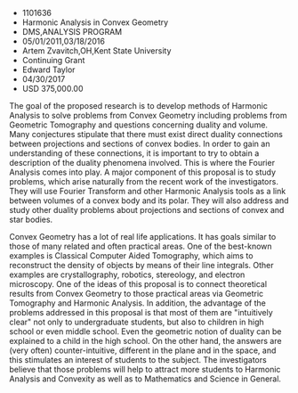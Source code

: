 
* 1101636
* Harmonic Analysis in Convex Geometry
* DMS,ANALYSIS PROGRAM
* 05/01/2011,03/18/2016
* Artem Zvavitch,OH,Kent State University
* Continuing Grant
* Edward Taylor
* 04/30/2017
* USD 375,000.00

The goal of the proposed research is to develop methods of Harmonic Analysis to
solve problems from Convex Geometry including problems from Geometric Tomography
and questions concerning duality and volume. Many conjectures stipulate that
there must exist direct duality connections between projections and sections of
convex bodies. In order to gain an understanding of these connections, it is
important to try to obtain a description of the duality phenomena involved. This
is where the Fourier Analysis comes into play. A major component of this
proposal is to study problems, which arise naturally from the recent work of the
investigators. They will use Fourier Transform and other Harmonic Analysis tools
as a link between volumes of a convex body and its polar. They will also address
and study other duality problems about projections and sections of convex and
star bodies.

Convex Geometry has a lot of real life applications. It has goals similar to
those of many related and often practical areas. One of the best-known examples
is Classical Computer Aided Tomography, which aims to reconstruct the density of
objects by means of their line integrals. Other examples are crystallography,
robotics, stereology, and electron microscopy. One of the ideas of this proposal
is to connect theoretical results from Convex Geometry to those practical areas
via Geometric Tomography and Harmonic Analysis. In addition, the advantage of
the problems addressed in this proposal is that most of them are "intuitively
clear" not only to undergraduate students, but also to children in high school
or even middle school. Even the geometric notion of duality can be explained to
a child in the high school. On the other hand, the answers are (very often)
counter-intuitive, different in the plane and in the space, and this stimulates
an interest of students to the subject. The investigators believe that those
problems will help to attract more students to Harmonic Analysis and Convexity
as well as to Mathematics and Science in General.

